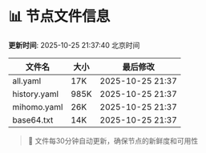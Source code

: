 # 📊 节点文件信息

**更新时间**: 2025-10-25 21:37:40 北京时间

| 文件名 | 大小 | 最后修改 |
|--------|------|----------|
| all.yaml | 17K | 2025-10-25 21:37 |
| history.yaml | 985K | 2025-10-25 21:37 |
| mihomo.yaml | 26K | 2025-10-25 21:37 |
| base64.txt | 14K | 2025-10-25 21:37 |

> 🔄 文件每30分钟自动更新，确保节点的新鲜度和可用性
